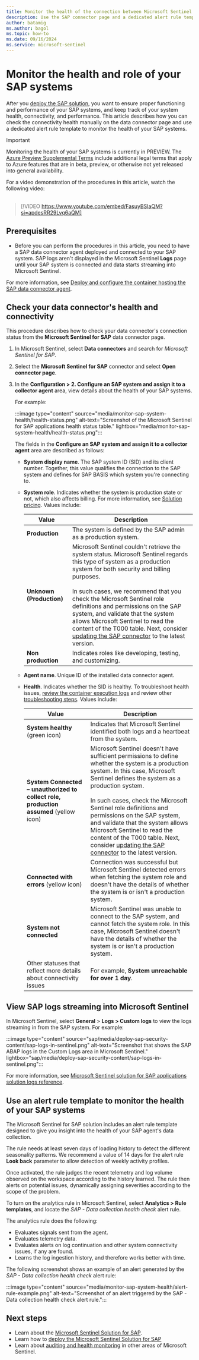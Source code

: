 ```yaml
---
title: Monitor the health of the connection between Microsoft Sentinel and your SAP system
description: Use the SAP connector page and a dedicated alert rule template to keep track of your SAP systems' connectivity and performance.
author: batamig
ms.author: bagol
ms.topic: how-to
ms.date: 09/16/2024
ms.service: microsoft-sentinel
---
```


# Monitor the health and role of your SAP systems

After you [deploy the SAP solution](sap/deployment-overview.md), you want to ensure proper functioning and performance of your SAP systems, and keep track of your system health, connectivity, and performance. This article describes how you can check the connectivity health manually on the data connector page and use a dedicated alert rule template to monitor the health of your SAP systems.

> [!IMPORTANT]
> Monitoring the health of your SAP systems is currently in PREVIEW. The [Azure Preview Supplemental Terms](https://azure.microsoft.com/support/legal/preview-supplemental-terms/) include additional legal terms that apply to Azure features that are in beta, preview, or otherwise not yet released into general availability.

For a video demonstration of the procedures in this article, watch the following video:
<br><br>
> [!VIDEO https://www.youtube.com/embed/FasuyBSIaQM?si=apdesRR29Lvq6aQM]

## Prerequisites

- Before you can perform the procedures in this article, you need to have a SAP data connector agent deployed and connected to your SAP system. SAP logs aren't displayed in the Microsoft Sentinel **Logs** page until your SAP system is connected and data starts streaming into Microsoft Sentinel.

For more information, see [Deploy and configure the container hosting the SAP data connector agent](sap/deploy-data-connector-agent-container.md).

## Check your data connector's health and connectivity

This procedure describes how to check your data connector's connection status from the **Microsoft Sentinel for SAP** data connector page.


1. In Microsoft Sentinel, select **Data connectors** and search for *Microsoft Sentinel for SAP*.

1. Select the **Microsoft Sentinel for SAP** connector and select **Open connector page**.

1. In the **Configuration > 2. Configure an SAP system and assign it to a collector agent** area, view details about the health of your SAP systems.

    For example:

    :::image type="content" source="media/monitor-sap-system-health/health-status.png" alt-text="Screenshot of the Microsoft Sentinel for SAP applications health status table." lightbox="media/monitor-sap-system-health/health-status.png":::

    The fields in the **Configure an SAP system and assign it to a collector agent** area are described as follows:

    - **System display name**. The SAP system ID (SID) and its client number. Together, this value qualifies the connection to the SAP system and defines for SAP BASIS which system you're connecting to. 

    - **System role**. Indicates whether the system is production state or not, which also affects billing. For more information, see [Solution pricing](sap/solution-overview.md#solution-pricing). Values include:

        |Value  |Description  |
        |---------|---------|
        |**Production**     |  The system is defined by the SAP admin as a production system.       |
        |**Unknown (Production)**     | Microsoft Sentinel couldn't retrieve the system status. Microsoft Sentinel regards this type of system as a production system for both security and billing purposes.  <br><br>In such cases, we recommend that you check the Microsoft Sentinel role definitions and permissions on the SAP system, and validate that the system allows Microsoft Sentinel to read the content of the T000 table. Next, consider [updating the SAP connector](sap/update-sap-data-connector.md) to the latest version.       |
        |**Non production**     | Indicates roles like developing, testing, and customizing.        |

    - **Agent name**. Unique ID of the installed data connector agent.

    - **Health**. Indicates whether the SID is healthy. To troubleshoot health issues, [review the container execution logs](sap/sap-deploy-troubleshoot.md#view-all-container-execution-logs) and review other [troubleshooting steps](sap/sap-deploy-troubleshoot.md). Values include:

        |Value  |Description  |
        |---------|---------|
        | **System healthy** (green icon)| Indicates that Microsoft Sentinel identified both logs and a heartbeat from the system.|
        | **System Connected – unauthorized to collect role, production assumed** (yellow icon) | Microsoft Sentinel doesn't have sufficient permissions to define whether the system is a production system. In this case, Microsoft Sentinel defines the system as a production system. <br><br>In such cases, check the Microsoft Sentinel role definitions and permissions on the SAP system, and validate that the system allows Microsoft Sentinel to read the content of the T000 table. Next, consider [updating the SAP connector](sap/update-sap-data-connector.md) to the latest version.    |
        | **Connected with errors** (yellow icon) | Connection was successful but Microsoft Sentinel detected errors when fetching the system role and doesn't have the details of whether the system is or isn't a production system. |
        | **System not connected** | Microsoft Sentinel was unable to connect to the SAP system, and cannot fetch the system role. In this case, Microsoft Sentinel doesn't have the details of whether the system is or isn't a production system.        |
        | Other statuses that reflect more details about connectivity issues | For example, **System unreachable for over 1 day**. |

## View SAP logs streaming into Microsoft Sentinel

In Microsoft Sentinel, select **General** > **Logs > Custom logs** to view the logs streaming in from the SAP system. For example:

:::image type="content" source="sap/media/deploy-sap-security-content/sap-logs-in-sentinel.png" alt-text="Screenshot that shows the SAP ABAP logs in the Custom Logs area in Microsoft Sentinel." lightbox="sap/media/deploy-sap-security-content/sap-logs-in-sentinel.png":::

For more information, see [Microsoft Sentinel solution for SAP applications solution logs reference](sap-solution-log-reference.md).

## Use an alert rule template to monitor the health of your SAP systems

The Microsoft Sentinel for SAP solution includes an alert rule template designed to give you insight into the health of your SAP agent's data collection.

The rule needs at least seven days of loading history to detect the different seasonality patterns. We recommend a value of 14 days for the alert rule **Look back** parameter to allow detection of weekly activity profiles.

Once activated, the rule judges the recent telemetry and log volume observed on the workspace according to the history learned. The rule then alerts on potential issues, dynamically assigning severities according to the scope of the problem.

To turn on the analytics rule in Microsoft Sentinel, select **Analytics > Rule templates**, and locate the *SAP - Data collection health check* alert rule.

The analytics rule does the following:

- Evaluates signals sent from the agent.
- Evaluates telemetry data.
- Evaluates alerts on log continuation and other system connectivity issues, if any are found.
- Learns the log ingestion history, and therefore works better with time.

The following screenshot shows an example of an alert generated by the *SAP - Data collection health check* alert rule:

:::image type="content" source="media/monitor-sap-system-health/alert-rule-example.png" alt-text="Screenshot of an alert triggered by the SAP - Data collection health check alert rule.":::

## Next steps
- Learn about the [Microsoft Sentinel Solution for SAP](sap/solution-overview.md).
- Learn how to [deploy the Microsoft Sentinel Solution for SAP](sap/deployment-overview.md)
- Learn about [auditing and health monitoring](health-audit.md) in other areas of Microsoft Sentinel.